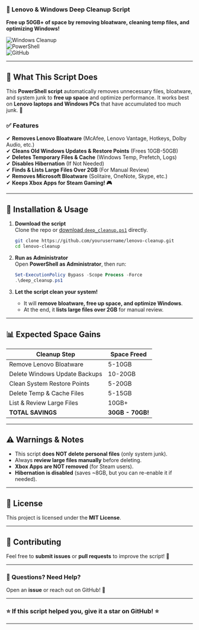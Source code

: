 
### **🧹 Lenovo & Windows Deep Cleanup Script**
**Free up 50GB+ of space by removing bloatware, cleaning temp files, and optimizing Windows!**  

![Windows Cleanup](https://img.shields.io/badge/Windows-10%2F11-blue.svg)  
![PowerShell](https://img.shields.io/badge/PowerShell-Required-blue.svg)  
![GitHub](https://img.shields.io/github/license/your-repo-name.svg)

---

## **📌 What This Script Does**
This **PowerShell script** automatically removes unnecessary files, bloatware, and system junk to **free up space** and optimize performance. It works best on **Lenovo laptops and Windows PCs** that have accumulated too much junk. 🚀  

### **✅ Features**
✔ **Removes Lenovo Bloatware** (McAfee, Lenovo Vantage, Hotkeys, Dolby Audio, etc.)  
✔ **Cleans Old Windows Updates & Restore Points** (Frees 10GB-50GB)  
✔ **Deletes Temporary Files & Cache** (Windows Temp, Prefetch, Logs)  
✔ **Disables Hibernation** (If Not Needed)  
✔ **Finds & Lists Large Files Over 2GB** (For Manual Review)  
✔ **Removes Microsoft Bloatware** (Solitaire, OneNote, Skype, etc.)  
✔ **Keeps Xbox Apps for Steam Gaming! 🎮**  

---

## **📂 Installation & Usage**
1. **Download the script**  
   Clone the repo or [download `deep_cleanup.ps1`](deep_cleanup.ps1) directly.

   ```bash
   git clone https://github.com/yourusername/lenovo-cleanup.git
   cd lenovo-cleanup
   ```

2. **Run as Administrator**  
   Open **PowerShell as Administrator**, then run:

   ```powershell
   Set-ExecutionPolicy Bypass -Scope Process -Force
   .\deep_cleanup.ps1
   ```

3. **Let the script clean your system!**  
   - It will **remove bloatware, free up space, and optimize Windows**.  
   - At the end, it **lists large files over 2GB** for manual review.

---

## **📊 Expected Space Gains**
| Cleanup Step | Space Freed |
|-------------|------------|
| Remove Lenovo Bloatware | 5-10GB |
| Delete Windows Update Backups | 10-20GB |
| Clean System Restore Points | 5-20GB |
| Delete Temp & Cache Files | 5-15GB |
| List & Review Large Files | 10GB+ |
| **TOTAL SAVINGS** | **30GB - 70GB!** |

---

## **⚠️ Warnings & Notes**
- This script **does NOT delete personal files** (only system junk).  
- Always **review large files manually** before deleting.  
- **Xbox Apps are NOT removed** (for Steam users).  
- **Hibernation is disabled** (saves ~8GB, but you can re-enable it if needed).  

---

## **📜 License**
This project is licensed under the **MIT License**.

---

## **📩 Contributing**
Feel free to **submit issues** or **pull requests** to improve the script! 🎉  

---

### **💬 Questions? Need Help?**
Open an **issue** or reach out on GitHub! 🚀  

---

### **⭐ If this script helped you, give it a star on GitHub! ⭐**  

---

